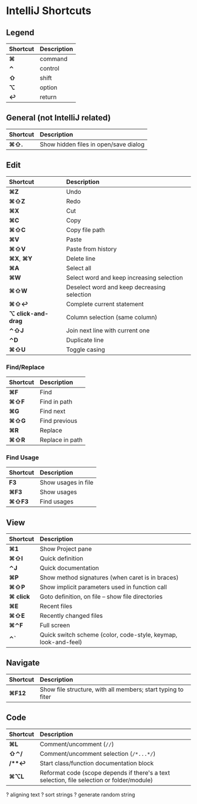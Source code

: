 # IntelliJ Shortcuts

## Legend

Shortcut | Description |
:--- | :---
**⌘** | command
**⌃** | control
**⇧** | shift
**⌥** | option
**↩** | return

## General (not IntelliJ related)

Shortcut | Description |
:--- | :---
**⌘⇧.** | Show hidden files in open/save dialog

## Edit

Shortcut | Description |
:--- | :---
**⌘Z** | Undo
**⌘⇧Z** | Redo
**⌘X** | Cut
**⌘C** | Copy
**⌘⇧C** | Copy file path
**⌘V** | Paste
**⌘⇧V** | Paste from history
**⌘X**, **⌘Y** | Delete line
**⌘A** | Select all
**⌘W** | Select word and keep increasing selection
**⌘⇧W** | Deselect word and keep decreasing selection
**⌘⇧↩** | Complete current statement
**⌥ click-and-drag** | Column selection (same column)
**⌃⇧J** | Join next line with current one
**⌃D** | Duplicate line
**⌘⇧U** | Toggle casing

### Find/Replace

Shortcut | Description |
:--- | :---
**⌘F** | Find
**⌘⇧F** | Find in path
**⌘G** | Find next
**⌘⇧G** | Find previous
**⌘R** | Replace
**⌘⇧R** | Replace in path

### Find Usage

Shortcut | Description |
:--- | :---
**F3** | Show usages in file
**⌘F3** | Show usages
**⌘⇧F3** | Find usages

## View

Shortcut | Description |
:--- | :---
**⌘1** | Show Project pane
**⌘⇧I** | Quick definition
**⌃J** | Quick documentation
**⌘P** | Show method signatures (when caret is in braces)
**⌘⇧P** | Show implicit parameters used in function call
**⌘ click** | Goto definition, on file – show file directories
**⌘E** | Recent files
**⌘⇧E** | Recently changed files
**⌘⌃F** | Full screen
**⌃\`** | Quick switch scheme (color, code-style, keymap, look-and-feel)


## Navigate

Shortcut | Description |
:--- | :---
**⌘F12** | Show file structure, with all members; start typing to fiter

## Code

Shortcut | Description |
:--- | :---
**⌘L** | Comment/uncomment (`//`)
**⇧⌃/** | Comment/uncomment selection (`/*...*/`)
**/\*\*↩** | Start class/function documentation block
**⌘⌥L** | Reformat code (scope depends if there's a text selection, file selection or folder/module)



? aligning text
? sort strings
? generate random string